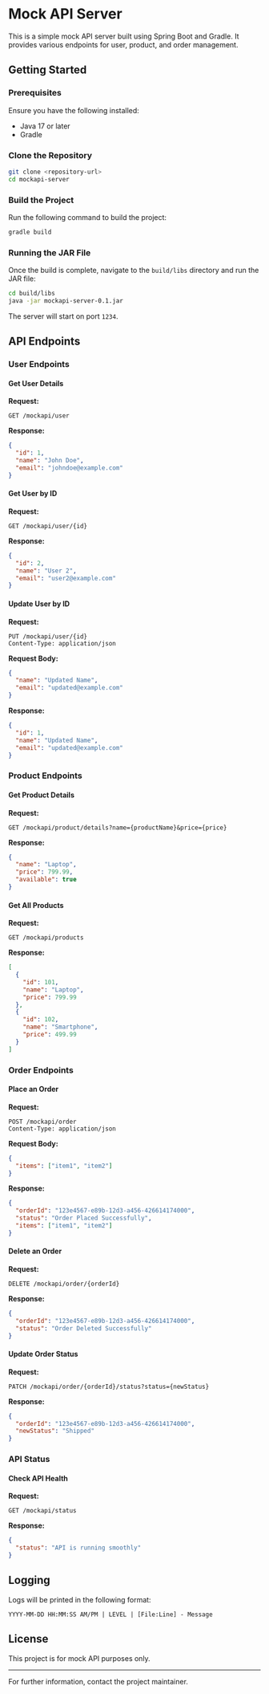 # Mock API Server

This is a simple mock API server built using Spring Boot and Gradle. It provides various endpoints for user, product, and order management.

## Getting Started

### Prerequisites
Ensure you have the following installed:
- Java 17 or later
- Gradle

### Clone the Repository
```sh
git clone <repository-url>
cd mockapi-server
```

### Build the Project
Run the following command to build the project:
```sh
gradle build
```

### Running the JAR File
Once the build is complete, navigate to the `build/libs` directory and run the JAR file:
```sh
cd build/libs
java -jar mockapi-server-0.1.jar
```

The server will start on port `1234`.

## API Endpoints

### User Endpoints
#### Get User Details
**Request:**
```http
GET /mockapi/user
```
**Response:**
```json
{
  "id": 1,
  "name": "John Doe",
  "email": "johndoe@example.com"
}
```

#### Get User by ID
**Request:**
```http
GET /mockapi/user/{id}
```
**Response:**
```json
{
  "id": 2,
  "name": "User 2",
  "email": "user2@example.com"
}
```

#### Update User by ID
**Request:**
```http
PUT /mockapi/user/{id}
Content-Type: application/json
```
**Request Body:**
```json
{
  "name": "Updated Name",
  "email": "updated@example.com"
}
```
**Response:**
```json
{
  "id": 1,
  "name": "Updated Name",
  "email": "updated@example.com"
}
```

### Product Endpoints
#### Get Product Details
**Request:**
```http
GET /mockapi/product/details?name={productName}&price={price}
```
**Response:**
```json
{
  "name": "Laptop",
  "price": 799.99,
  "available": true
}
```

#### Get All Products
**Request:**
```http
GET /mockapi/products
```
**Response:**
```json
[
  {
    "id": 101,
    "name": "Laptop",
    "price": 799.99
  },
  {
    "id": 102,
    "name": "Smartphone",
    "price": 499.99
  }
]
```

### Order Endpoints
#### Place an Order
**Request:**
```http
POST /mockapi/order
Content-Type: application/json
```
**Request Body:**
```json
{
  "items": ["item1", "item2"]
}
```
**Response:**
```json
{
  "orderId": "123e4567-e89b-12d3-a456-426614174000",
  "status": "Order Placed Successfully",
  "items": ["item1", "item2"]
}
```

#### Delete an Order
**Request:**
```http
DELETE /mockapi/order/{orderId}
```
**Response:**
```json
{
  "orderId": "123e4567-e89b-12d3-a456-426614174000",
  "status": "Order Deleted Successfully"
}
```

#### Update Order Status
**Request:**
```http
PATCH /mockapi/order/{orderId}/status?status={newStatus}
```
**Response:**
```json
{
  "orderId": "123e4567-e89b-12d3-a456-426614174000",
  "newStatus": "Shipped"
}
```

### API Status
#### Check API Health
**Request:**
```http
GET /mockapi/status
```
**Response:**
```json
{
  "status": "API is running smoothly"
}
```

## Logging
Logs will be printed in the following format:
```
YYYY-MM-DD HH:MM:SS AM/PM | LEVEL | [File:Line] - Message
```

## License
This project is for mock API purposes only.

---
For further information, contact the project maintainer.
